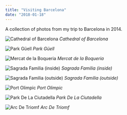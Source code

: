 ```yaml
---
title: "Visiting Barcelona"
date: "2018-01-18"
---
```


A collection of photos from my trip to Barcelona in 2014.

![Cathedral of Barcelona](1.jpeg)
_Cathedral of Barcelona_

![Park Güell](2.jpeg)
_Park Güell_

![Mercat de la Boqueria](3.jpeg)
_Mercat de la Boqueria_

![Sagrada Familia (inside)](4.jpeg)
_Sagrada Familia (inside)_

![Sagrada Familia (outside)](5.jpeg)
_Sagrada Familia (outside)_

![Port Olimpic](6.jpeg)
_Port Olimpic_

![Park De La Ciutadella](7.jpeg)
_Park De La Ciutadella_

![Arc De Triomf](8.jpeg)
_Arc De Triomf_
